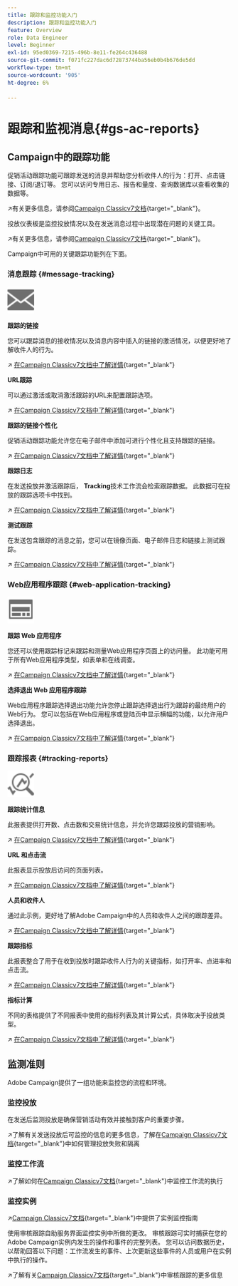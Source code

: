 ```yaml
---
title: 跟踪和监控功能入门
description: 跟踪和监控功能入门
feature: Overview
role: Data Engineer
level: Beginner
exl-id: 95ed0369-7215-496b-8e11-fe264c436488
source-git-commit: f071fc227dac6d72873744ba56eb0b4b676de5dd
workflow-type: tm+mt
source-wordcount: '905'
ht-degree: 6%

---
```


# 跟踪和监视消息{#gs-ac-reports}

## Campaign中的跟踪功能

促销活动跟踪功能可跟踪发送的消息并帮助您分析收件人的行为：打开、点击链接、订阅/退订等。 您可以访问专用日志、报告和量度、查询数据库以查看收集的数据等。

↗️有关更多信息，请参阅[Campaign Classicv7文档](https://experienceleague.adobe.com/docs/campaign-classic/using/getting-started/profile-management/editing-a-profile.html?lang=en#tracking-tab){target=&quot;_blank&quot;}。

投放仪表板是监控投放情况以及在发送消息过程中出现潜在问题的关键工具。

↗️有关更多信息，请参阅[Campaign Classicv7文档](https://experienceleague.adobe.com/docs/campaign-classic/using/sending-messages/monitoring-deliveries/delivery-dashboard.html?lang=en#sending-messages){target=&quot;_blank&quot;}。

Campaign中可用的关键跟踪功能列在下面。

### 消息跟踪 {#message-tracking}

<img src="assets/do-not-localize/icon-message-tracking.svg" width="60px">

**跟踪的链接**

您可以跟踪消息的接收情况以及消息内容中插入的链接的激活情况，以便更好地了解收件人的行为。

↗️ [在Campaign Classicv7文档中了解详情](https://experienceleague.adobe.com/docs/campaign-classic/using/sending-messages/tracking-messages/how-to-configure-tracked-links.html?lang=en#sending-messages){target=&quot;_blank&quot;}

**URL跟踪**

可以通过激活或取消激活跟踪的URL来配置跟踪选项。

↗️ [在Campaign Classicv7文档中了解详情](https://experienceleague.adobe.com/docs/campaign-classic/using/sending-messages/tracking-messages/personalizing-url-tracking.html?lang=en#sending-messages){target=&quot;_blank&quot;}


**跟踪的链接个性化**

促销活动跟踪功能允许您在电子邮件中添加可进行个性化且支持跟踪的链接。

↗️ [在Campaign Classicv7文档中了解详情](https://experienceleague.adobe.com/docs/campaign-classic/using/sending-messages/tracking-messages/tracking-personalized-links/tracking-personalized-links.html?lang=en#sending-messages){target=&quot;_blank&quot;}

**跟踪日志**

在发送投放并激活跟踪后， **Tracking**&#x200B;技术工作流会检索跟踪数据。 此数据可在投放的跟踪选项卡中找到。

↗️ [在Campaign Classicv7文档中了解详情](https://experienceleague.adobe.com/docs/campaign-classic/using/sending-messages/tracking-messages/accessing-the-tracking-logs.html?lang=en#sending-messages){target=&quot;_blank&quot;}

**测试跟踪**

在发送包含跟踪的消息之前，您可以在镜像页面、电子邮件日志和链接上测试跟踪。

↗️ [在Campaign Classicv7文档中了解详情](https://experienceleague.adobe.com/docs/campaign-classic/using/sending-messages/tracking-messages/testing-tracking.html?lang=en#sending-messages){target=&quot;_blank&quot;}

### Web应用程序跟踪 {#web-application-tracking}

<img src="assets/do-not-localize/icon-web-app.svg" width="60px">

**跟踪 Web 应用程序**

您还可以使用跟踪标记来跟踪和测量Web应用程序页面上的访问量。 此功能可用于所有Web应用程序类型，如表单和在线调查。

↗️ [在Campaign Classicv7文档中了解详情](https://experienceleague.adobe.com/docs/campaign-classic/using/designing-content/web-applications/tracking-a-web-application.html?lang=en#designing-content){target=&quot;_blank&quot;}

**选择退出 Web 应用程序跟踪**

Web应用程序跟踪选择退出功能允许您停止跟踪选择退出行为跟踪的最终用户的Web行为。 您可以包括在Web应用程序或登陆页中显示横幅的功能，以允许用户选择退出。

↗️ [在Campaign Classicv7文档中了解详情](https://experienceleague.adobe.com/docs/campaign-classic/using/designing-content/web-applications/web-application-tracking-opt-out.html?lang=en#designing-content){target=&quot;_blank&quot;}

### 跟踪报表 {#tracking-reports}

<img src="assets/do-not-localize/icon_monitor.svg" width="60px">

**跟踪统计信息**

此报表提供打开数、点击数和交易统计信息，并允许您跟踪投放的营销影响。

↗️ [在Campaign Classicv7文档中了解详情](https://experienceleague.adobe.com/docs/campaign-classic/using/sending-messages/tracking-messages/about-message-tracking.html?lang=en#tracking-reports){target=&quot;_blank&quot;}

**URL 和点击流**

此报表显示投放后访问的页面列表。

↗️ [在Campaign Classicv7文档中了解详情](https://experienceleague.adobe.com/docs/campaign-classic/using/reporting/reports-on-deliveries/delivery-reports.html?lang=en#urls-and-click-streams){target=&quot;_blank&quot;}

**人员和收件人**

通过此示例，更好地了解Adobe Campaign中的人员和收件人之间的跟踪差异。

↗️ [在Campaign Classicv7文档中了解详情](https://experienceleague.adobe.com/docs/campaign-classic/using/reporting/reports-on-deliveries/person-people-recipients.html?lang=en#reporting){target=&quot;_blank&quot;}

**跟踪指标**

此报表整合了用于在收到投放时跟踪收件人行为的关键指标，如打开率、点进率和点击流。

↗️ [在Campaign Classicv7文档中了解详情](https://experienceleague.adobe.com/docs/campaign-classic/using/reporting/reports-on-deliveries/delivery-reports.html?lang=en#reporting){target=&quot;_blank&quot;}

**指标计算**

不同的表格提供了不同报表中使用的指标列表及其计算公式，具体取决于投放类型。

↗️ [在Campaign Classicv7文档中了解详情](https://experienceleague.adobe.com/docs/campaign-classic/using/reporting/reports-on-deliveries/indicator-calculation.html?lang=en#reporting){target=&quot;_blank&quot;}

## 监测准则

Adobe Campaign提供了一组功能来监控您的流程和环境。

### 监控投放

在发送后监测投放是确保营销活动有效并接触到客户的重要步骤。

↗️了解有关发送投放后可监控的信息的更多信息，了解在[Campaign Classicv7文档](https://experienceleague.adobe.com/docs/campaign-classic/using/sending-messages/monitoring-deliveries/about-delivery-monitoring.html?lang=en#sending-messages){target=&quot;_blank&quot;}中如何管理投放失败和隔离

### 监控工作流

↗️了解如何在[Campaign Classicv7文档](https://experienceleague.adobe.com/docs/campaign-classic/using/automating-with-workflows/monitoring-workflows/monitoring-workflow-execution.html?lang=en#automating-with-workflows){target=&quot;_blank&quot;}中监控工作流的执行

### 监控实例

↗️[Campaign Classicv7文档](https://experienceleague.adobe.com/docs/campaign-classic/using/monitoring-campaign-classic/introduction/monitoring-guidelines.html?lang=en#monitoring-campaign-classic){target=&quot;_blank&quot;}中提供了实例监控指南

使用审核跟踪自助服务界面监控实例中所做的更改。 审核跟踪可实时捕获在您的Adobe Campaign实例内发生的操作和事件的完整列表。 您可以访问数据历史，以帮助回答以下问题：工作流发生的事件、上次更新这些事件的人员或用户在实例中执行的操作。

↗️了解有关[Campaign Classicv7文档](https://experienceleague.adobe.com/docs/campaign-classic/using/monitoring-campaign-classic/production-procedures/audit-trail.html?lang=en#accessing-audit-trail){target=&quot;_blank&quot;}中审核跟踪的更多信息
